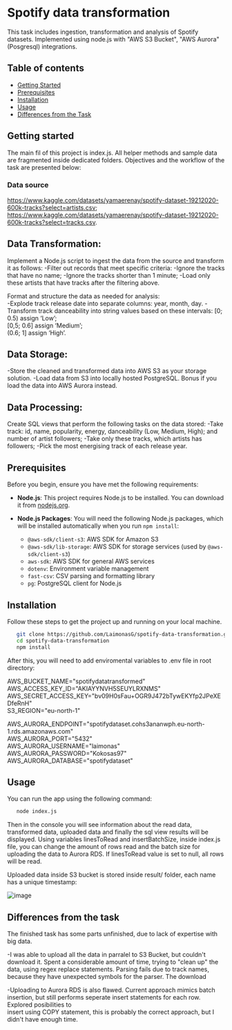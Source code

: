 # Spotify data transformation  

This task includes ingestion, transformation and analysis of Spotify datasets. Implemented using node.js with "AWS S3 Bucket", "AWS Aurora" (Posgresql) integrations.  

## Table of contents 

- [Getting Started](#getting-started)  
- [Prerequisites](#prerequisites)  
- [Installation](#installation)  
- [Usage](#usage)  
- [Differences from the Task](#differences-from-the-task)  

## Getting started 

The main fil of this project is index.js. All helper methods and sample data are fragmented inside dedicated folders. 
Objectives and the workflow of the task are presented below: 

### Data source 
https://www.kaggle.com/datasets/yamaerenay/spotify-dataset-19212020-600k-tracks?select=artists.csv; 
https://www.kaggle.com/datasets/yamaerenay/spotify-dataset-19212020-600k-tracks?select=tracks.csv. 

## Data Transformation: 
Implement a Node.js script to ingest the data from the source and transform it as follows: 
 -Filter out records that meet specific criteria: 
 -Ignore the tracks that have no name; 
 -Ignore the tracks shorter than 1 minute; 
 -Load only these artists that have tracks after the filtering above. 
 
Format and structure the data as needed for analysis:  
 -Explode track release date into separate columns: year, month, day. 
 -Transform track danceability into string values based on these intervals: 
 [0; 0.5) assign ‘Low’;  
 [0,5; 0.6] assign ‘Medium’;  
 (0.6; 1] assign ‘High’.  
 
## Data Storage: 
 -Store the cleaned and transformed data into AWS S3 as your storage solution. 
 -Load data from S3 into locally hosted PostgreSQL. Bonus if you load the data into AWS Aurora instead. 

## Data Processing: 
Create SQL views that perform the following tasks on the data stored: 
 -Take track: id, name, popularity, energy, danceability (Low, Medium, High); and number of artist followers; 
 -Take only these tracks, which artists has followers; 
 -Pick the most energising track of each release year. 


## Prerequisites 

Before you begin, ensure you have met the following requirements: 

- **Node.js**: This project requires Node.js to be installed. You can download it from [nodejs.org](https://nodejs.org/). 

- **Node.js Packages**: You will need the following Node.js packages, which will be installed automatically when you run `npm install`: 

  - `@aws-sdk/client-s3`: AWS SDK for Amazon S3 
  - `@aws-sdk/lib-storage`: AWS SDK for storage services (used by `@aws-sdk/client-s3`) 
  - `aws-sdk`: AWS SDK for general AWS services 
  - `dotenv`: Environment variable management 
  - `fast-csv`: CSV parsing and formatting library 
  - `pg`: PostgreSQL client for Node.js 

## Installation

Follow these steps to get the project up and running on your local machine. 

```bash
   git clone https://github.com/LaimonasG/spotify-data-transformation.git 
   cd spotify-data-transformation
   npm install
```

After this, you will need to add enviromental variables to .env file in root directory: 

AWS_BUCKET_NAME="spotifydatatransformed"  
AWS_ACCESS_KEY_ID="AKIAYYNVH5SEUYLRXNMS"  
AWS_SECRET_ACCESS_KEY="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"  
S3_REGION="eu-north-1"  

AWS_AURORA_ENDPOINT="spotifydataset.cohs3ananwph.eu-north-1.rds.amazonaws.com"  
AWS_AURORA_PORT="5432"  
AWS_AURORA_USERNAME="laimonas"  
AWS_AURORA_PASSWORD="Kokosas97"  
AWS_AURORA_DATABASE="spotifydataset"  

## Usage 

You can run the app using the following command: 

```bash
   node index.js
```

Then in the console you will see information about the read data, transformed data, uploaded data and finally the sql view results will be displayed. 
Using variables linesToRead and insertBatchSize, inside index.js file, you can change the amount of rows read and the batch size for uploading the data to 
Aurora RDS. If linesToRead value is set to null, all rows will be read. 

Uploaded data inside S3 bucket is stored inside result/ folder, each name has a unique timestamp: 

![image](https://github.com/LaimonasG/spotify-data-transformation/assets/79421767/0ca5f2e9-05ce-47ce-8623-6d1abf06e3b5)


## Differences from the task 

The finished task has some parts unfinished, due to lack of expertise with big data. 

 -I was able to upload all the data in parralel to S3 Bucket, but couldn't download it. Spent a considerable amount of time, trying to "clean up" the data, 
 using regex replace statements. Parsing fails due to track names, because they have unexpected symbols for the parser. The download 

 -Uploading to Aurora RDS is also flawed. Current approach mimics batch insertion, but still performs seperate insert statements for each row. Explored posibilities to  
 insert using COPY statement, this is probably the correct approach, but I didn't have enough time. 

 

